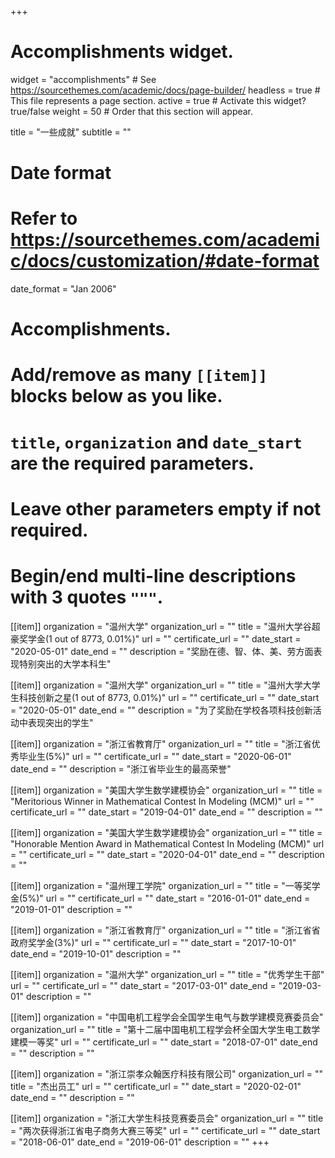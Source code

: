 +++
# Accomplishments widget.
widget = "accomplishments"  # See https://sourcethemes.com/academic/docs/page-builder/
headless = true  # This file represents a page section.
active = true  # Activate this widget? true/false
weight = 50  # Order that this section will appear.

title = "一些成就"
subtitle = ""

# Date format
#   Refer to https://sourcethemes.com/academic/docs/customization/#date-format
date_format = "Jan 2006"

# Accomplishments.
#   Add/remove as many `[[item]]` blocks below as you like.
#   `title`, `organization` and `date_start` are the required parameters.
#   Leave other parameters empty if not required.
#   Begin/end multi-line descriptions with 3 quotes `"""`.

[[item]]
  organization = "温州大学"
  organization_url = ""
  title = "温州大学谷超豪奖学金(1 out of 8773, 0.01%)"
  url = ""
  certificate_url = ""
  date_start = "2020-05-01"
  date_end = ""
  description = "奖励在德、智、体、美、劳方面表现特别突出的大学本科生"

[[item]]
  organization = "温州大学"
  organization_url = ""
  title = "温州大学大学生科技创新之星(1 out of 8773, 0.01%)"
  url = ""
  certificate_url = ""
  date_start = "2020-05-01"
  date_end = ""
  description = "为了奖励在学校各项科技创新活动中表现突出的学生"

[[item]]
  organization = "浙江省教育厅"
  organization_url = ""
  title = "浙江省优秀毕业生(5%)"
  url = ""
  certificate_url = ""
  date_start = "2020-06-01"
  date_end = ""
  description = "浙江省毕业生的最高荣誉"

[[item]]
  organization = "美国大学生数学建模协会"
  organization_url = ""
  title = "Meritorious Winner in Mathematical Contest In Modeling (MCM)"
  url = ""
  certificate_url = ""
  date_start = "2019-04-01"
  date_end = ""
  description = ""

[[item]]
  organization = "美国大学生数学建模协会"
  organization_url = ""
  title = "Honorable Mention Award in Mathematical Contest In Modeling (MCM)"
  url = ""
  certificate_url = ""
  date_start = "2020-04-01"
  date_end = ""
  description = ""


[[item]]
  organization = "温州理工学院"
  organization_url = ""
  title = "一等奖学金(5%)"
  url = ""
  certificate_url = ""
  date_start = "2016-01-01"
  date_end = "2019-01-01"
  description = ""  

[[item]]
  organization = "浙江省教育厅"
  organization_url = ""
  title = "浙江省省政府奖学金(3%)"
  url = ""
  certificate_url = ""
  date_start = "2017-10-01"
  date_end = "2019-10-01"
  description = ""

[[item]]
  organization = "温州大学"
  organization_url = ""
  title = "优秀学生干部"
  url = ""
  certificate_url = ""
  date_start = "2017-03-01"
  date_end = "2019-03-01"
  description = ""


[[item]]
  organization = "中国电机工程学会全国学生电气与数学建模竞赛委员会"
  organization_url = ""
  title = "第十二届中国电机工程学会杯全国大学生电工数学建模一等奖"
  url = ""
  certificate_url = ""
  date_start = "2018-07-01"
  date_end = ""
  description = ""  



[[item]]
  organization = "浙江崇孝众翰医疗科技有限公司"
  organization_url = ""
  title = "杰出员工"
  url = ""
  certificate_url = ""
  date_start = "2020-02-01"
  date_end = ""
  description = ""


[[item]]
  organization = "浙江大学生科技竞赛委员会"
  organization_url = ""
  title = "两次获得浙江省电子商务大赛三等奖"
  url = ""
  certificate_url = ""
  date_start = "2018-06-01"
  date_end = "2019-06-01"
  description = ""
+++
